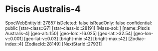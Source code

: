 ﻿---
location: [-32.54,-16.025,150]
type: Station
tags:
- astro/Star

---

# Piscis Australis-4

SpocWebEntityId: 27857
isDeleted: false
isReadOnly: false
confidential: public
[star-class::G7]
[star-class-id::28191]
[Mass-sol::]
[name::Piscis Australis-4]
[geo-alt::150]
[geo-lon::-16.025]
[geo-lat::-32.54]
[geo-lon-v::0.001]
[geo-lat-v::0.03]
[bright-min::42]
[bright-max::42]
[Zodiac-index::4]
[ZodiacId::28149]
[NextStarId::27931]

